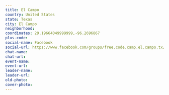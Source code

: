 ```yaml
---
title: El Campo
country: United States
state: Texas
city: El Campo
neighborhood: 
coordinates: 29.19664049999999,-96.2696867
plus-code:
social-name: Facebook
social-url: https://www.facebook.com/groups/free.code.camp.el.campo.tx/
chat-name:
chat-url:
event-name:
event-url:
leader-name:
leader-url:
old-photo: 
cover-photo:
---
```

